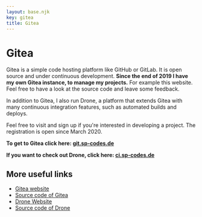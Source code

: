 ```yaml
---
layout: base.njk
key: gitea
title: Gitea
---
```

# Gitea

Gitea is a simple code hosting platform like GitHub or GitLab. It is open source and under continuous development. __Since the end of 2019 I have my own Gitea instance, to manage my projects.__ For example this website. Feel free to have a look at the source code and leave some feedback.

In addition to Gitea, I also run Drone, a platform that extends Gitea with many continuous integration features, such as automated builds and deploys.

Feel free to visit and sign up if you're interested in developing a project. The registration is open since March 2020.

__To get to Gitea click here: [git.sp-codes.de](https://git.sp-codes.de)__

__If you want to check out Drone, click here:  [ci.sp-codes.de](https://ci.sp-codes.de)__

## More useful links

* [Gitea website](https://gitea.io/en-us/)
* [Source code of Gitea](https://github.com/go-gitea/gitea)
* [Drone Website](https://drone.io/)
* [Source code of Drone](https://github.com/drone/drone)
